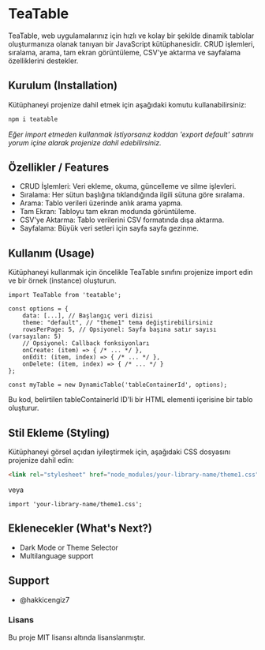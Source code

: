 # TeaTable

TeaTable, web uygulamalarınız için hızlı ve kolay bir şekilde dinamik tablolar oluşturmanıza olanak tanıyan bir JavaScript kütüphanesidir. CRUD işlemleri, sıralama, arama, tam ekran görüntüleme, CSV'ye aktarma ve sayfalama özelliklerini destekler. 


## Kurulum (Installation)

Kütüphaneyi projenize dahil etmek için aşağıdaki komutu kullanabilirsiniz:

```bash
npm i teatable
```

_Eğer import etmeden kullanmak istiyorsanız koddan 'export default' satırını yorum içine alarak projenize dahil edebilirsiniz._

## Özellikler / Features

- CRUD İşlemleri: Veri ekleme, okuma, güncelleme ve silme işlevleri.
- Sıralama: Her sütun başlığına tıklandığında ilgili sütuna göre sıralama.
- Arama: Tablo verileri üzerinde anlık arama yapma.
- Tam Ekran: Tabloyu tam ekran modunda görüntüleme.
- CSV'ye Aktarma: Tablo verilerini CSV formatında dışa aktarma.
- Sayfalama: Büyük veri setleri için sayfa sayfa gezinme.

## Kullanım (Usage)

Kütüphaneyi kullanmak için öncelikle TeaTable sınıfını projenize import edin ve bir örnek (instance) oluşturun.

```
import TeaTable from 'teatable';

const options = {
    data: [...], // Başlangıç veri dizisi
    theme: "default", // "theme1" tema değiştirebilirsiniz
    rowsPerPage: 5, // Opsiyonel: Sayfa başına satır sayısı (varsayılan: 5)
    // Opsiyonel: Callback fonksiyonları
    onCreate: (item) => { /* ... */ },
    onEdit: (item, index) => { /* ... */ },
    onDelete: (item, index) => { /* ... */ }
};

const myTable = new DynamicTable('tableContainerId', options);
```

Bu kod, belirtilen tableContainerId ID'li bir HTML elementi içerisine bir tablo oluşturur.

## Stil Ekleme (Styling)

Kütüphaneyi görsel açıdan iyileştirmek için, aşağıdaki CSS dosyasını projenize dahil edin:

```html
<link rel="stylesheet" href="node_modules/your-library-name/theme1.css">
```

veya

```import 'your-library-name/theme1.css';```


## Eklenecekler (What's Next?)

- Dark Mode or Theme Selector
- Multilanguage support


## Support

- @hakkicengiz7


### Lisans

Bu proje MIT lisansı altında lisanslanmıştır.